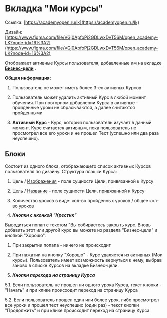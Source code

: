 Вкладка "Мои курсы"
===================

Ссылка: [https://academyopen.ru/lk](https://academyopen.ru/lk)

Дизайн: [https://www.figma.com/file/VGj0ApfoPj2GDLwxDvT56M/open_academy-LK?node-id=16%3A2](https://www.figma.com/file/VGj0ApfoPj2GDLwxDvT56M/open_academy-LK?node-id=16%3A2)

Отображает активные Курсы пользователя, добавленные им на вкладке **[Бизнес-цели](/Website/Control_logic/Business_goals.md)** .

**Общая информация:**

1.  Пользователь не может иметь более 3-ех активных Курсов

2.  Пользователь может удалить активный Курс в любой момент обучения. При повторном добавлении Курса в активные - пройденные уроки не сбрасываются, а далее считаются пройденными

3.  **Активный Курс -** Курс, который пользователь изучает в данный момент. Курс считается активным, пока пользователь не просмотрел все его уроки и не прошел Тест (успешно или два раза неуспешно).

Блоки
-----

Состоит из одного блока, отображающего список активных Курсов пользователя по дизайну. Структура плашки Курса:

1.  Цель / [Изображения](./Image.md) - поле сущности Цели, привязанной к Курсу

2.  Цель / [Название](./Name.md) - поле сущности Цели, привязанной к Курсу

3.  Количество уроков в виде: кол-во пройденных уроков / общее кол-во уроков

4.  _**Кнопки с иконкой "Крестик"**_

Выводиться попап с текстом "Вы собираетесь закрыть курс. Вновь добавить этот или другой курс вы можете из раздела "Бизнес-цели" и кнопкой "Хорошо".

1) При закрытии попапа - ничего не происходит

2) При нажатии на кнопку "Хорошо" - Курс удаляется из активных (Мои курсы). Пользователь имеет возможность вернуться к нему, выбрав заново в списке Курсов на вкладке Бизнес-цели.

5. _**Кнопки перехода на страницу Курса**_

5.1. Если пользователь не прошел ни одного урока Курса, текст кнопки - "Начать" и при клике происходит переход на страницу Курса

5.2. Если пользователь прошел один или более урок, либо просмотрел все уроки и прошел тест неуспешно (один раз) - текст кнопки "Продолжить" и при клике происходит переход на страницу Курса